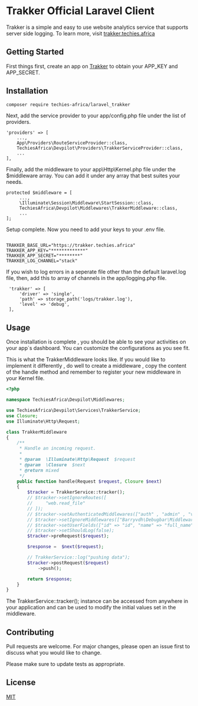 # Trakker Official Laravel Client

Trakker is a simple and easy to use website analytics service that supports server side logging. To learn more, visit [trakker.techies.africa](https://trakker.techies.africa/)

## Getting Started

First things first, create an app on [Trakker](https://trakker.techies.africa/) to obtain your APP_KEY and APP_SECRET.

## Installation

```bash
composer require techies-africa/laravel_trakker
```

Next, add the service provider to your app/config.php file under the list of providers.

```
'providers' => [
    ...,
    App\Providers\RouteServiceProvider::class,
    TechiesAfrica\Devpilot\Providers\TrakkerServiceProvider::class,
    ...
],
```

Finally, add the middleware to your app\Http\Kernel.php file under the $middleware array. You can add it under any array that best suites your needs.

```
protected $middleware = [
     ...,
     \Illuminate\Session\Middleware\StartSession::class,
     TechiesAfrica\Devpilot\Middlewares\TrakkerMiddleware::class,
     ...
];
```

Setup complete. Now you need to add your keys to your .env file.

```

TRAKKER_BASE_URL="https://trakker.techies.africa"
TRAKKER_APP_KEY="*************"
TRAKKER_APP_SECRET="********"
TRAKKER_LOG_CHANNEL="stack"

```

If you wish to log errors in a seperate file other than the default laravel.log file, then, add this to array of channels in the app/logging.php file.

```
 'trakker' => [
     'driver' => 'single',
     'path' => storage_path('logs/trakker.log'),
     'level' => 'debug',
 ],

```

## Usage

Once installation is complete , you should be able to see your activities on your app`s dashboard. You can customize the configurations as you see fit.

This is what the TrakkerMiddleware looks like. If you would like to implement it differently , do well to create a middleware , copy the content of the handle method and remember to register your new middleware in your Kernel file.

```php
<?php

namespace TechiesAfrica\Devpilot\Middlewares;

use TechiesAfrica\Devpilot\Services\TrakkerService;
use Closure;
use Illuminate\Http\Request;

class TrakkerMiddleware
{
    /**
     * Handle an incoming request.
     *
     * @param  \Illuminate\Http\Request  $request
     * @param  \Closure  $next
     * @return mixed
     */
    public function handle(Request $request, Closure $next)
    {
        $tracker = TrakkerService::tracker();
        // $tracker->setIgnoreRoutes([
        //     "web.read_file"
        // ]);
        // $tracker->setAuthenticatedMiddlewares(["auth" , "admin" , "verified"]);
        // $tracker->setIgnoreMiddlewares(["Barryvdh\Debugbar\Middleware\DebugbarEnabled"]);
        // $tracker->setUserFields(["id" => "id", "name" => "full_name", "email" => "email"]);
        // $tracker->setShouldLog(false);
        $tracker->preRequest($request);

        $response =  $next($request);

        // TrakkerService::log("pushing data");
        $tracker->postRequest($request)
            ->push();

        return $response;
    }
}

```

The TrakkerService::tracker(); instance can be accessed from anywhere in your application and can be used to modify the initial values set in the middleware.

## Contributing

Pull requests are welcome. For major changes, please open an issue first to discuss what you would like to change.

Please make sure to update tests as appropriate.

## License

[MIT](https://choosealicense.com/licenses/mit/)
